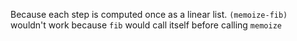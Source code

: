 Because each step is computed once as a linear list.
`(memoize-fib)` wouldn't work because `fib` would call itself before calling `memoize`